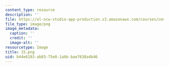 ```yaml
---
content_type: resource
description: ''
file: https://ol-ocw-studio-app-production.s3.amazonaws.com/courses/cms-701-current-debates-in-media-spring-2015/b44e6103ab8375e01abbbae7638a4b46_15.png
file_type: image/png
image_metadata:
  caption: ''
  credit: ''
  image-alt: ''
resourcetype: Image
title: 15.png
uid: b44e6103-ab83-75e0-1abb-bae7638a4b46
---
```

